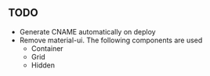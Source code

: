 ## TODO

- Generate CNAME automatically on deploy
- Remove material-ui. The following components are used
  - Container
  - Grid
  - Hidden
